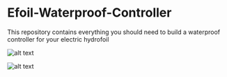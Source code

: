 # Efoil-Waterproof-Controller

This repository contains everything you should need to build a waterproof controller for your electric hydrofoil


![alt text](https://github.com/Waterfox/Efoil-Waterproof-Controller/blob/master/render3.png "Controller Render")

![alt text](https://github.com/Waterfox/Efoil-Waterproof-Controller/blob/master/render2.png "Controller Render")
